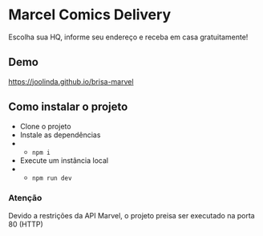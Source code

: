 # Marcel Comics Delivery
Escolha sua HQ, informe seu endereço e receba em casa gratuitamente!

## Demo
https://joolinda.github.io/brisa-marvel

## Como instalar o projeto
* Clone o projeto
* Instale as dependências
* * `npm i`
* Execute um instância local
* * `npm run dev`

### Atenção
Devido a restrições da API Marvel, o projeto preisa ser executado na porta 80 (HTTP)
